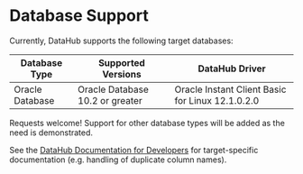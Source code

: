 # Database Support

Currently, DataHub supports the following target databases: 

| Database Type | Supported Versions | DataHub Driver | 
| ----- | ------| ---- | 
| Oracle Database | Oracle Database 10.2 or greater | Oracle Instant Client Basic for Linux 12.1.0.2.0 | 

Requests welcome! Support for other database types will be added as the need is demonstrated.

See the <a href="./assets/DataHub_Developer_Docs.docx" download>DataHub Documentation for Developers</a> for target-specific documentation (e.g. handling of duplicate column names).